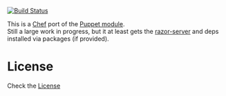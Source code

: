 [![Build Status](https://secure.travis-ci.org/brightcove/cookbook-razor-server.png)](http://travis-ci.org/brightcove/cookbook-razor-server)

This is a [Chef][] port of the [Puppet module][].  
Still a large work in progress, but it at least gets the [razor-server][] and deps installed via packages (if provided).

[razor-server]: https://github.com/puppetlabs/razor-server "razor-server"
[Puppet module]: https://github.com/puppetlabs/puppetlabs-razor "Puppet module"
[Chef]: http://www.getchef.com 

# License
Check the [License](https://github.com/brightcove/cookbook-razor-server/blob/master/LICENSE.txt)
